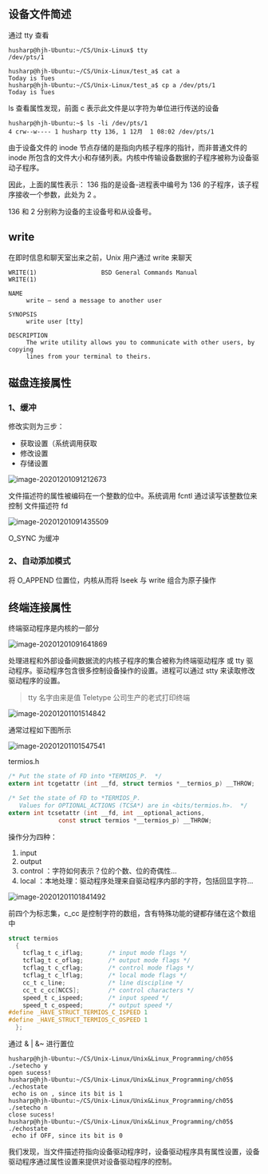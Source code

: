 

## 设备文件简述

通过 tty 查看

```
husharp@hjh-Ubuntu:~/CS/Unix-Linux$ tty
/dev/pts/1
```



```shell
husharp@hjh-Ubuntu:~/CS/Unix-Linux/test_a$ cat a
Today is Tues
husharp@hjh-Ubuntu:~/CS/Unix-Linux/test_a$ cp a /dev/pts/1
Today is Tues

```



ls 查看属性发现，前面 c 表示此文件是以字符为单位进行传送的设备

```shell
husharp@hjh-Ubuntu:~$ ls -li /dev/pts/1
4 crw--w---- 1 husharp tty 136, 1 12月  1 08:02 /dev/pts/1
```

由于设备文件的 inode 节点存储的是指向内核子程序的指针，而非普通文件的 inode 所包含的文件大小和存储列表。内核中传输设备数据的子程序被称为设备驱动子程序。

因此，上面的属性表示： 136 指的是设备-进程表中编号为 136 的子程序，该子程序接收一个参数，此处为 2 。

136 和 2 分别称为设备的主设备号和从设备号。



## write

在即时信息和聊天室出来之前，Unix 用户通过 write 来聊天

```shell
WRITE(1)                  BSD General Commands Manual                 WRITE(1)

NAME
     write — send a message to another user

SYNOPSIS
     write user [tty]

DESCRIPTION
     The write utility allows you to communicate with other users, by copying
     lines from your terminal to theirs.

```



## 磁盘连接属性

### 1、缓冲

修改实则为三步：

- 获取设置（系统调用获取
- 修改设置
- 存储设置

![image-20201201091212673](./README.assets/image-20201201091212673.png)

文件描述符的属性被编码在一个整数的位中。系统调用 fcntl 通过读写该整数位来控制 文件描述符 fd

![image-20201201091435509](./README.assets/image-20201201091435509.png)



O_SYNC 为缓冲



### 2、自动添加模式

将 O_APPEND 位置位，内核从而将 lseek 与 write 组合为原子操作



## 终端连接属性

终端驱动程序是内核的一部分

![image-20201201091641869](./README.assets/image-20201201091641869.png)

处理进程和外部设备间数据流的内核子程序的集合被称为终端驱动程序 或 tty 驱动程序。驱动程序包含很多控制设备操作的设置。进程可以通过  stty  来读取修改驱动程序的设置。

> tty 名字由来是值 Teletype 公司生产的老式打印终端

![image-20201201101514842](./README.assets/image-20201201101514842.png)

通常过程如下图所示

![image-20201201101547541](./README.assets/image-20201201101547541.png)





termios.h

```c
/* Put the state of FD into *TERMIOS_P.  */
extern int tcgetattr (int __fd, struct termios *__termios_p) __THROW;

/* Set the state of FD to *TERMIOS_P.
   Values for OPTIONAL_ACTIONS (TCSA*) are in <bits/termios.h>.  */
extern int tcsetattr (int __fd, int __optional_actions,
		      const struct termios *__termios_p) __THROW;
```

操作分为四种：

1. input
2. output
3. control ：字符如何表示？位的个数、位的奇偶性...
4. local ：本地处理：驱动程序处理来自驱动程序内部的字符，包括回显字符...

![image-20201201101841492](./README.assets/image-20201201101841492.png)

前四个为标志集，c_cc 是控制字符的数组，含有特殊功能的键都存储在这个数组中

```c
struct termios
  {
    tcflag_t c_iflag;		/* input mode flags */
    tcflag_t c_oflag;		/* output mode flags */
    tcflag_t c_cflag;		/* control mode flags */
    tcflag_t c_lflag;		/* local mode flags */
    cc_t c_line;			/* line discipline */
    cc_t c_cc[NCCS];		/* control characters */
    speed_t c_ispeed;		/* input speed */
    speed_t c_ospeed;		/* output speed */
#define _HAVE_STRUCT_TERMIOS_C_ISPEED 1
#define _HAVE_STRUCT_TERMIOS_C_OSPEED 1
  };
```

通过 & |  &~  进行置位



```shell
husharp@hjh-Ubuntu:~/CS/Unix-Linux/Unix&Linux_Programming/ch05$ ./setecho y
open sucess!
husharp@hjh-Ubuntu:~/CS/Unix-Linux/Unix&Linux_Programming/ch05$ ./echostate 
 echo is on , since its bit is 1
husharp@hjh-Ubuntu:~/CS/Unix-Linux/Unix&Linux_Programming/ch05$ ./setecho n
close sucess!
husharp@hjh-Ubuntu:~/CS/Unix-Linux/Unix&Linux_Programming/ch05$ ./echostate 
 echo if OFF, since its bit is 0
```



我们发现，当文件描述符指向设备驱动程序时，设备驱动程序具有属性设置，设备驱动程序通过属性设置来提供对设备驱动程序的控制。































